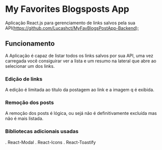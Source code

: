 # My Favorites Blogsposts App

Aplicação React.js para gerenciamento de links salvos pela sua API(https://github.com/Lucashct/MyFavBlogsPostApp-Backend);

## Funcionamento

A Aplicação é capaz de listar todos os links salvos por sua API, uma vez carregada você consiguirar ver a lista e um resumo na lateral que abre ao selecionar um dos links.

### Edição de links

A edição é limitada ao título da postagem ao link e a imagem q é exibida.

### Remoção dos posts

A remoção dos posts é lógica, ou sejá não é definitivamente excluída mas não é mais listada.

### Bibliotecas adicionais usadas

. React-Modal
. React-Icons
. React-Toastify


